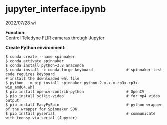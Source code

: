 # jupyter_interface.ipynb
2022/07/28 wi<BR>
    
**Function:**<BR>
Control Teledyne FLIR cameras through Jupyter<BR>
    
**Create Python environment:**
```
$ conda create --name spinnaker
$ conda activate spinnaker
$ conda install python=3.8 anaconda
$ conda install -c conda-forge keyboard               # spinnaker test code requires keyboard
# install the downloaded whl file
$ python  -m pip install spinnaker_python-2.x.x.x-cp3x-cp3x-win_amd64.whl
$ pip install opencv-contrib-python                   # OpenCV
$ pip install scikit-video                            # for mp4 video output
$ pip install EasyPySpin                              # python wrapper of the wrapper for Spinnaker SDK
$ pip install pyserial                                # communicate with teensy via serial (Jupyter)
```
